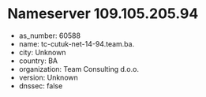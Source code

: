 # Nameserver 109.105.205.94

* as_number: 60588
* name: tc-cutuk-net-14-94.team.ba.
* city: Unknown
* country: BA
* organization: Team Consulting d.o.o.
* version: Unknown
* dnssec: false
